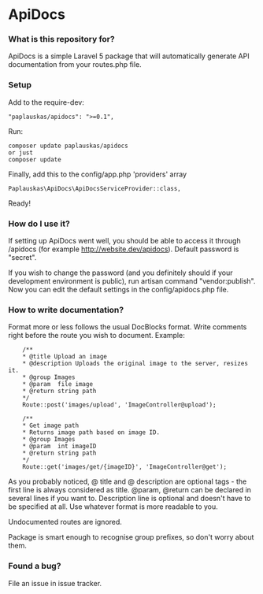 # ApiDocs #

### What is this repository for? ###

ApiDocs is a simple Laravel 5 package that will automatically generate API documentation from your routes.php file.

### Setup ###

Add to the require-dev:
~~~
"paplauskas/apidocs": ">=0.1",
~~~

Run:
~~~
composer update paplauskas/apidocs
or just
composer update
~~~

Finally, add this to the config/app.php 'providers' array
~~~
Paplauskas\ApiDocs\ApiDocsServiceProvider::class,
~~~


Ready!

### How do I use it? ###

If setting up ApiDocs went well, you should be able to access it through /apidocs (for example http://website.dev/apidocs). Default password is "secret".

If you wish to change the password (and you definitely should if your development environment is public), run artisan command "vendor:publish". Now you can edit the default settings in the config/apidocs.php file.

### How to write documentation? ###

Format more or less follows the usual DocBlocks format. Write comments right before the route you wish to document. Example:

~~~
    /**
    * @title Upload an image
    * @description Uploads the original image to the server, resizes it.
    * @group Images
    * @param  file image
    * @return string path
    */
    Route::post('images/upload', 'ImageController@upload');

    /**
    * Get image path
    * Returns image path based on image ID.
    * @group Images
    * @param  int imageID
    * @return string path
    */
    Route::get('images/get/{imageID}', 'ImageController@get');
~~~

As you probably noticed, @ title and @ description are optional tags - the first line is always considered as title. @param, @return can be declared in several lines if you want to. Description line is optional and doesn't have to be specified at all. Use whatever format is more readable to you.


Undocumented routes are ignored.

Package is smart enough to recognise group prefixes, so don't worry about them.

### Found a bug? ###

File an issue in issue tracker.
